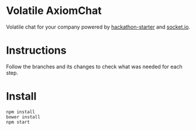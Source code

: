 # Volatile AxiomChat

Volatile chat for your company powered by [hackathon-starter](https://github.com/sahat/hackathon-starter) and [socket.io](http://socket.io/).

# Instructions

Follow the branches and its changes to check what was needed for each step.

# Install

    npm install
    bower install
    npm start
